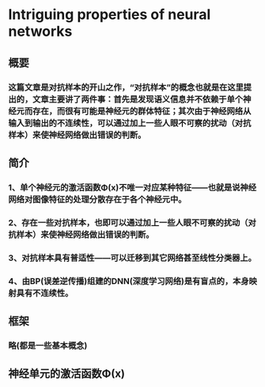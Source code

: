 # Intriguing properties of neural networks
## 概要
### 这篇文章是对抗样本的开山之作，“对抗样本”的概念也就是在这里提出的，文章主要讲了两件事：首先是发现语义信息并不依赖于单个神经元而存在，而很有可能是神经元的群体特征；其次由于神经网络从输入到输出的不连续性，可以通过加上一些人眼不可察的扰动（对抗样本）来使神经网络做出错误的判断。

## 简介
### 1、单个神经元的激活函数Φ(x)不唯一对应某种特征——也就是说神经网络对图像特征的处理分散存在于各个神经元中。
### 2、存在一些对抗样本，也即可以通过加上一些人眼不可察的扰动（对抗样本）来使神经网络做出错误的判断。
### 3、对抗样本具有普适性——可以迁移到其它网络甚至线性分类器上。
### 4、由BP(误差逆传播)组建的DNN(深度学习网络)是有盲点的，本身映射具有不连续性。

## 框架
### 略(都是一些基本概念)

## 神经单元的激活函数Φ(x)
###
